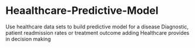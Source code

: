# Heaalthcare-Predictive-Model
Use healthcare data sets to build predictive model for a disease  Diagnostic, patient readmission rates or treatment outcome adding Healthcare provides in decision making
